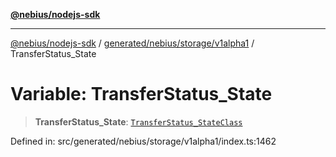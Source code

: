 [**@nebius/nodejs-sdk**](../../../../../README.md)

---

[@nebius/nodejs-sdk](../../../../../README.md) / [generated/nebius/storage/v1alpha1](../README.md) / TransferStatus_State

# Variable: TransferStatus_State

> **TransferStatus_State**: [`TransferStatus_StateClass`](../type-aliases/TransferStatus_StateClass.md)

Defined in: src/generated/nebius/storage/v1alpha1/index.ts:1462
